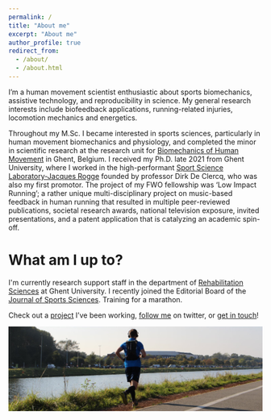 ```yaml
---
permalink: /
title: "About me"
excerpt: "About me"
author_profile: true
redirect_from: 
  - /about/
  - /about.html
---
```


I’m a human movement scientist enthusiastic about sports biomechanics, assistive technology, and reproducibility in science. My general research interests include biofeedback applications, running-related injuries, locomotion mechanics and energetics.



Throughout my M.Sc. I became interested in sports sciences, particularly in human movement biomechanics and physiology, and completed the minor in scientific research at the research unit for [Biomechanics of Human Movement](https://www.ugent.be/ge/bsw/en/research/biomechanics) in Ghent, Belgium. I received my Ph.D. late 2021 from Ghent University, where I worked in the high-performant  [Sport Science Laboratory-Jacques Rogge](https://www.ugent.be/ge/bsw/en/sportlab) founded by professor Dirk De Clercq, who was also my first promotor. The project of my FWO fellowship was ‘Low Impact Running’; a rather unique multi-disciplinary project on music-based feedback in human running that resulted in multiple peer-reviewed publications, societal research awards, national television exposure, invited presentations, and a patent application that is catalyzing an academic spin-off. 

What am I up to?
======

I'm currently research support staff in the department of [Rehabilitation Sciences](https://www.ugent.be/ge/reva/en) at Ghent University. I recently joined the Editorial Board of the [Journal of Sports Sciences](https://www.tandfonline.com/action/journalInformation?show=editorialBoard&journalCode=rjsp20&). Training for a marathon.

Check out a [project](https://https://www.ugent.be/ge/bsw/en/research/biomechanics/projects#motor-retraining-by-real-time-sonic-feedback---understanding-strategies-of-low-impact-running) I’ve been working, [follow me](https://twitter.com/SportSciSum) on twitter, or [get in touch](mailto:pieter.vandenberghe@ugent.be)! 

![LopenWatersportbaan](/images/1500x500twitterBanner.jpg)
